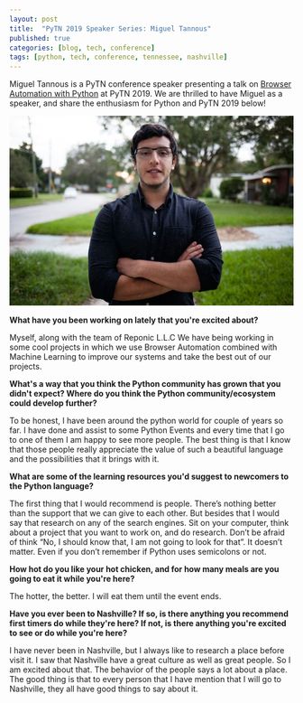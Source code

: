 ```yaml
---
layout: post
title:  "PyTN 2019 Speaker Series: Miguel Tannous"
published: true
categories: [blog, tech, conference]
tags: [python, tech, conference, tennessee, nashville]
---
```

Miguel Tannous is a PyTN conference speaker presenting a talk on [Browser Automation with Python](https://www.pytennessee.org/talks/browser-automation-with-python "Browser Automation with Python") at PyTN 2019. We are thrilled to have Miguel as a speaker, and share the enthusiasm for Python and PyTN 2019 below!

![Miguel Tannous](/static/img/speakers/miguel_tannous.jpeg)

**What have you been working on lately that you're excited about?**

Myself, along with the team of Reponic L.L.C We have being working in some cool projects in which we use Browser Automation combined with Machine Learning to improve our systems and take the best out of our projects.

**What's a way that you think the Python community has grown that you didn't expect? Where do you think the Python community/ecosystem could develop further?**

To be honest, I have been around the python world for couple of years so far. I have done and assist to some Python Events and every time that I go to one of them I am happy to see more people. The best thing is that I know that those people really appreciate the value of such a beautiful language and the possibilities that it brings with it.

**What are some of the learning resources you'd suggest to newcomers to the Python language?**

The first thing that I would recommend is people. There’s nothing better than the support that we can give to each other. But besides that I would say that research on any of the search engines. Sit on your computer, think about a project that you want to work on, and do research. Don’t be afraid of think  “No, I should know that, I am not going to look for that”. It doesn’t matter. Even if you don’t remember if Python uses semicolons or not.

**How hot do you like your hot chicken, and for how many meals are you going to eat it while you're here?**

The hotter, the better. I will eat them until the event ends.

**Have you ever been to Nashville? If so, is there anything you recommend first timers do while they're here? If not, is there anything you're excited to see or do while you're here?**

I have never been in Nashville, but I always like to research a place before visit it. I saw that Nashville have a great culture as well as great people. So I am excited about that. The behavior of the people says a lot about a place.  The good thing is that to every person that I have mention that I will go to Nashville, they all have good things to say about it.
